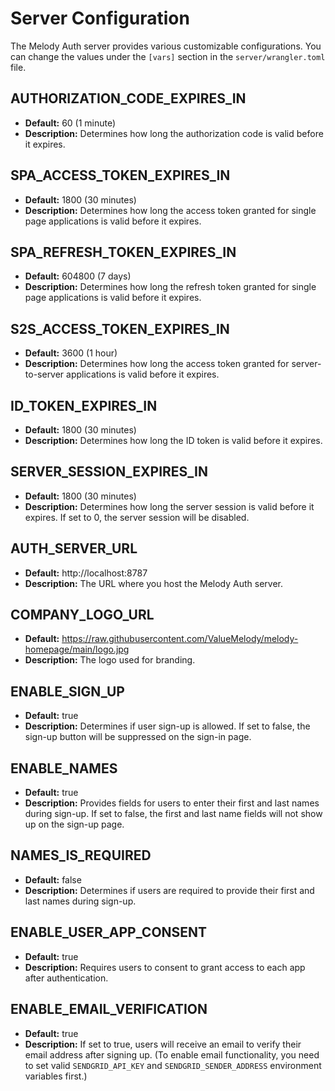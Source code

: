 # Server Configuration

The Melody Auth server provides various customizable configurations. You can change the values under the `[vars]` section in the `server/wrangler.toml` file.

## AUTHORIZATION_CODE_EXPIRES_IN
- **Default:** 60 (1 minute)  
- **Description:** Determines how long the authorization code is valid before it expires.

## SPA_ACCESS_TOKEN_EXPIRES_IN
- **Default:** 1800 (30 minutes)  
- **Description:** Determines how long the access token granted for single page applications is valid before it expires.

## SPA_REFRESH_TOKEN_EXPIRES_IN
- **Default:** 604800 (7 days)
- **Description:** Determines how long the refresh token granted for single page applications is valid before it expires.

## S2S_ACCESS_TOKEN_EXPIRES_IN
- **Default:** 3600 (1 hour)
- **Description:** Determines how long the access token granted for server-to-server applications is valid before it expires.

## ID_TOKEN_EXPIRES_IN
- **Default:** 1800 (30 minutes)
- **Description:** Determines how long the ID token is valid before it expires.

## SERVER_SESSION_EXPIRES_IN
- **Default:** 1800 (30 minutes)
- **Description:** Determines how long the server session is valid before it expires. If set to 0, the server session will be disabled.

## AUTH_SERVER_URL
- **Default:** http://localhost:8787
- **Description:** The URL where you host the Melody Auth server.

## COMPANY_LOGO_URL
- **Default:** https://raw.githubusercontent.com/ValueMelody/melody-homepage/main/logo.jpg
- **Description:** The logo used for branding.

## ENABLE_SIGN_UP
- **Default:** true
- **Description:** Determines if user sign-up is allowed. If set to false, the sign-up button will be suppressed on the sign-in page.

## ENABLE_NAMES
- **Default:** true
- **Description:** Provides fields for users to enter their first and last names during sign-up. If set to false, the first and last name fields will not show up on the sign-up page.

## NAMES_IS_REQUIRED
- **Default:** false
- **Description:** Determines if users are required to provide their first and last names during sign-up.

## ENABLE_USER_APP_CONSENT
- **Default:** true
- **Description:** Requires users to consent to grant access to each app after authentication.

## ENABLE_EMAIL_VERIFICATION
- **Default:** true
- **Description:** If set to true, users will receive an email to verify their email address after signing up. (To enable email functionality, you need to set valid `SENDGRID_API_KEY` and `SENDGRID_SENDER_ADDRESS` environment variables first.)
